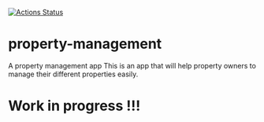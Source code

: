 [![Actions Status](https://github.com/Basemera/property-management/workflows/property-management/badge.svg)](https://github.com/Basemera/property-management/actions)

# property-management
A property management app
This is an app that will help property owners to manage their different properties easily.
# Work in progress !!!
